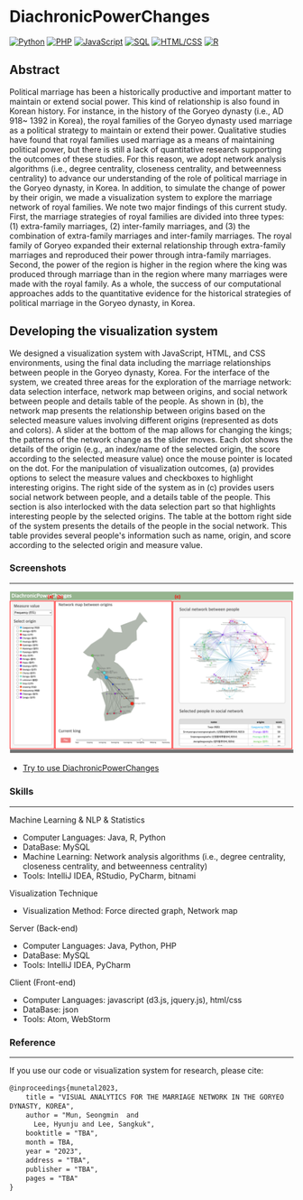 # DiachronicPowerChanges
<!--[![Java](https://img.shields.io/badge/Java-Used-red.svg)](https://shields.io/#/) [![Python](https://img.shields.io/badge/Python-Used-blue.svg)](https://shields.io/#/) [![PHP](https://img.shields.io/badge/PHP-Used-lightgrey.svg)](https://shields.io/#/) [![JavaScript](https://img.shields.io/badge/JavaScript-Used-brightgreen.svg)](https://shields.io/#/) [![SQL](https://img.shields.io/badge/SQL-Used-9cf.svg)](https://shields.io/#/) [![HTML/CSS](https://img.shields.io/badge/HTML%2FCSS-Used-yellow.svg)](https://shields.io/#/) [![R](https://img.shields.io/badge/R-Used-blueviolet.svg)](https://shields.io/#/)-->
[![Python](https://img.shields.io/badge/Python-Used-blue.svg)](https://shields.io/#/) [![PHP](https://img.shields.io/badge/PHP-Used-lightgrey.svg)](https://shields.io/#/) [![JavaScript](https://img.shields.io/badge/JavaScript-Used-brightgreen.svg)](https://shields.io/#/) [![SQL](https://img.shields.io/badge/SQL-Used-9cf.svg)](https://shields.io/#/) [![HTML/CSS](https://img.shields.io/badge/HTML%2FCSS-Used-yellow.svg)](https://shields.io/#/) [![R](https://img.shields.io/badge/R-Used-blueviolet.svg)](https://shields.io/#/)

## Abstract
Political marriage has been a historically productive and important matter to maintain or extend social power. This kind of relationship is also found in Korean history. For instance, in the history of the Goryeo dynasty (i.e., AD 918~ 1392 in Korea), the royal families of the Goryeo dynasty used marriage as a political strategy to maintain or extend their power. Qualitative studies have found that royal families used marriage as a means of maintaining political power, but there is still a lack of quantitative research supporting the outcomes of these studies. For this reason, we adopt network analysis algorithms (i.e., degree centrality, closeness centrality, and betweenness centrality) to advance our understanding of the role of political marriage in the Goryeo dynasty, in Korea. In addition, to simulate the change of power by their origin, we made a visualization system to explore the marriage network of royal families. We note two major findings of this current study. First, the marriage strategies of royal families are divided into three types: (1) extra-family marriages, (2) inter-family marriages, and (3) the combination of extra-family marriages and inter-family marriages. The royal family of Goryeo expanded their external relationship through extra-family marriages and reproduced their power through intra-family marriages. Second, the power of the region is higher in the region where the king was produced through marriage than in the region where many marriages were made with the royal family. As a whole, the success of our computational approaches adds to the quantitative evidence for the historical strategies of political marriage in the Goryeo dynasty, in Korea. 

## Developing the visualization system
We designed a visualization system with JavaScript, HTML, and CSS environments, using the final data including the marriage relationships between people in the Goryeo dynasty, Korea. For the interface of the system, we created three areas for the exploration of the marriage network: data selection interface, network map between origins, and social network between people and details table of the people. As shown in (b), the network map presents the relationship between origins based on the selected measure values involving different origins (represented as dots and colors). A slider at the bottom of the map allows for changing the kings; the patterns of the network change as the slider moves. Each dot shows the details of the origin (e.g., an index/name of the selected origin, the score according to the selected measure value) once the mouse pointer is located on the dot. For the manipulation of visualization outcomes, (a) provides options to select the measure values and checkboxes to highlight interesting origins.  The right side of the system as in (c) provides users social network between people, and a details table of the people. This section is also interlocked with the data selection part so that highlights interesting people by the selected origins. The table at the bottom right side of the system presents the details of the people in the social network. This table provides several people's information such as name, origin, and score according to the selected origin and measure value.


### Screenshots
-----------
<div>
  <a target="_blank" rel="noopener noreferrer" href="https://seongmin-mun.github.io/VisualSystem/Major/DiachronicPowerChanges/index.html"><img src="./images/DiachronicPowerChanges.png" style="max-width:100%;"></a>
</div>

- [Try to use DiachronicPowerChanges](https://seongmin-mun.github.io/VisualSystem/Major/DiachronicPowerChanges/index.html)

### Skills
-------
Machine Learning & NLP & Statistics

- Computer Languages: Java, R, Python
- DataBase: MySQL
- Machine Learning: Network analysis algorithms (i.e., degree centrality, closeness centrality, and betweenness centrality)
- Tools: IntelliJ IDEA, RStudio, PyCharm, bitnami

Visualization Technique

- Visualization Method: Force directed graph, Network map

Server (Back-end)

- Computer Languages: Java, Python, PHP
- DataBase: MySQL
- Tools: IntelliJ IDEA, PyCharm

Client (Front-end)

- Computer Languages: javascript (d3.js, jquery.js), html/css
- DataBase: json
- Tools: Atom, WebStorm

### Reference
-----------
If you use our code or visualization system for research, please cite:
```
@inproceedings{munetal2023,
    title = "VISUAL ANALYTICS FOR THE MARRIAGE NETWORK IN THE GORYEO DYNASTY, KOREA",
    author = "Mun, Seongmin  and
      Lee, Hyunju and Lee, Sangkuk",
    booktitle = "TBA",
    month = TBA,
    year = "2023",
    address = "TBA",
    publisher = "TBA",
    pages = "TBA"
}
```
